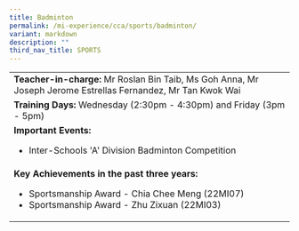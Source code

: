 ```yaml
---
title: Badminton
permalink: /mi-experience/cca/sports/badminton/
variant: markdown
description: ""
third_nav_title: SPORTS
---
```

<table border="0" cellspacing="0" cellpadding="0">
<tbody>
<tr>
<td width="616"><strong>Teacher-in-charge:&nbsp;</strong>Mr Roslan Bin Taib, Ms Goh Anna, Mr Joseph Jerome Estrellas Fernandez, Mr Tan Kwok Wai</td>
</tr>
<tr>
<td width="616"><strong>Training Days:&nbsp;</strong>Wednesday (2:30pm - 4:30pm) and Friday (3pm - 5pm)</td>
</tr>
<tr>
<td width="616"><strong>Important Events:</strong><br>
<ul>
	<li>Inter-Schools 'A' Division Badminton Competition</li>
</ul>
</td>
</tr>
<tr>
<td width="616"><strong>Key Achievements in the past three years:</strong><br>
<ul>
	<li>Sportsmanship Award - Chia Chee Meng (22MI07)</li>
 <li>Sportsmanship Award - Zhu Zixuan (22MI03)</li>
</ul>
</td>
</tr>
</tbody>
</table>